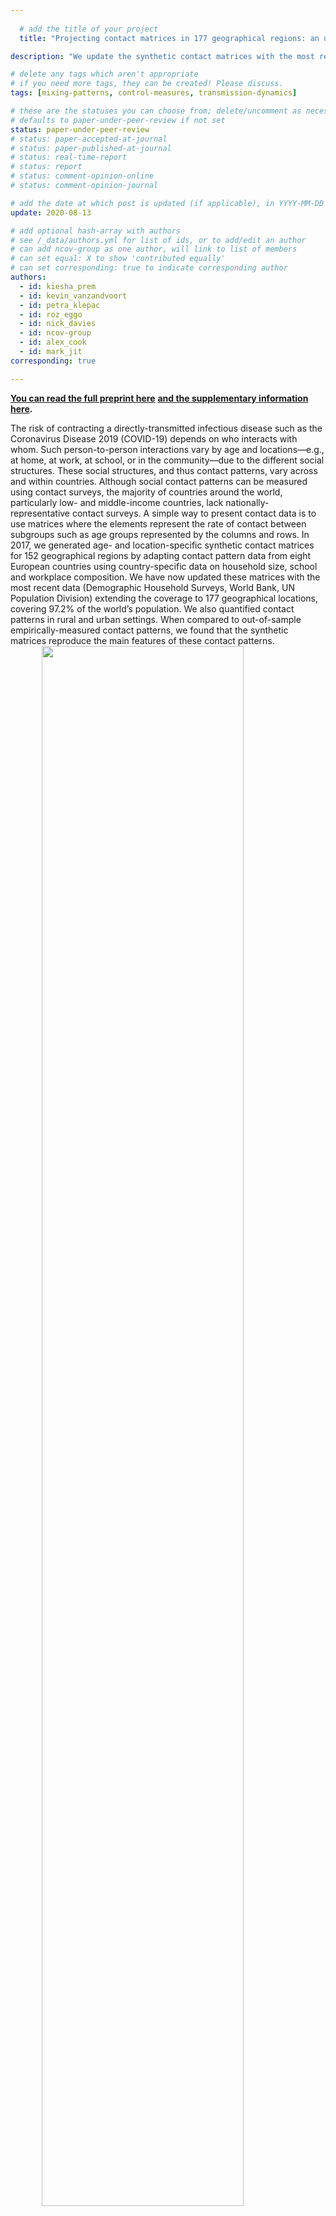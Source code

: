 ```yaml
---
  
  # add the title of your project
  title: "Projecting contact matrices in 177 geographical regions: an update and comparison with empirical data for the COVID-19 era"

description: "We update the synthetic contact matrices with the most recent data, comparing them to measured contact matrices, and develop customised contact matrices for rural and urban settings. We use these to explore the effects of physical distancing interventions for the COVID-19 pandemic in a transmission model."

# delete any tags which aren't appropriate
# if you need more tags, they can be created! Please discuss.
tags: [mixing-patterns, control-measures, transmission-dynamics]

# these are the statuses you can choose from; delete/uncomment as necessary
# defaults to paper-under-peer-review if not set
status: paper-under-peer-review
# status: paper-accepted-at-journal
# status: paper-published-at-journal
# status: real-time-report
# status: report
# status: comment-opinion-online
# status: comment-opinion-journal

# add the date at which post is updated (if applicable), in YYYY-MM-DD
update: 2020-08-13

# add optional hash-array with authors
# see /_data/authors.yml for list of ids, or to add/edit an author
# can add ncov-group as one author, will link to list of members
# can set equal: X to show 'contributed equally'
# can set corresponding: true to indicate corresponding author
authors:
  - id: kiesha_prem
  - id: kevin_vanzandvoort
  - id: petra_klepac
  - id: roz_eggo
  - id: nick_davies
  - id: ncov-group
  - id: alex_cook
  - id: mark_jit
corresponding: true

---
```

  **[You can read the full preprint here](https://www.medrxiv.org/content/10.1101/2020.07.22.20159772v2)**
  **[and the supplementary information here](reports/synthetic_contact_matrices/synthetic_matrices_supplement_2020-07-22.pdf).**
  
The risk of contracting a directly-transmitted infectious disease such as the Coronavirus Disease 2019 (COVID-19) depends on who interacts with whom. 
Such person-to-person interactions vary by age and locations—e.g., at home, at work, at school, or in the community—due to the different social structures. 
These social structures, and thus contact patterns, vary across and within countries. Although social contact patterns can be measured using contact surveys, 
the majority of countries around the world, particularly low- and middle-income countries, lack nationally-representative contact surveys. 
A simple way to present contact data is to use matrices where the elements represent the rate of contact between subgroups such as age groups represented by the 
columns and rows. In 2017, we generated age- and location-specific synthetic contact matrices for 152 geographical regions by adapting contact pattern data from 
eight European countries using country-specific data on household size, school and workplace composition. We have now updated these matrices with the most recent data 
(Demographic Household Surveys, World Bank, UN Population Division) extending the coverage to 177 geographical locations, covering 97.2% of the world’s population. 
We also quantified contact patterns in rural and urban settings. When compared to out-of-sample empirically-measured contact patterns, we found that the synthetic 
matrices reproduce the main features of these contact patterns. 
<img src="reports/synthetic_contact_matrices/figure1.png" width="80%" style="display: block; margin: auto;" />
  ***Figure 1: Comparison of the normalised empirical and synthetic age-specific contact matrices in ten geographical regions.**The empirical matrices collected from 
contact surveys, modelled synthetic contact matrices, and the scatter plots of the entries in the observed (x-axis) and modelled (y-axis) contact matrices are presented. 
The correlation between the empirical and synthetic matrices are shown. The matrices are normalised such that its dominant eigenvalue is 1. 
To match the population surveyed in the empirical studies, the contact matrices from rural settings of Kenya, Peru, South Africa, Uganda, Vietnam, and Zimbabwe are presented; 
and the contact matrices from urban settings of China and the Russian Federation are presented. No data are available in the grey regions.*

  <img src="reports/synthetic_contact_matrices/figure2.png" width="80%" style="display: block; margin: auto;" />
  ***Figure 4: Relative reduction in cases due to interventions in models of COVID-19 epidemics under three intervention scenarios in ten geographical regions using the empirical and 
synthetic matrices.** The percentage reduction in cases in each of the three intervention scenario—20% physical distancing, 50% physical distancing, and shielding—against 
the unmitigated epidemic under different contact matrices is shown in the boxplots with boxes bounded by the interquartile range (25th and 75th percentiles), median in 
white and, whiskers spanning the2.5–97.5th percentiles. Six contact matrices were considered in the COVID-19 modelling: the empirically-constructed contact matrices at the 
study-year and adjusted for the 2020 population, the 2017 synthetic matrices, and the updated synthetic matrices at the national, rural, or urban settings.*

**Data availability:** All data used in this study can be downloaded from the cited references. The codes used to generate these analyses and the updated synthetic matrices 
are available at [Github](https://github.com/kieshaprem/synthetic-contact-matrices).
